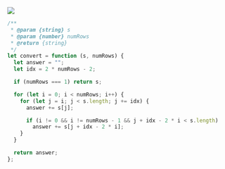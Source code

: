 ![](https://velog.velcdn.com/images/nullyng/post/33acb668-719c-4689-b537-22aac82b172c/image.jpeg)

```js
/**
 * @param {string} s
 * @param {number} numRows
 * @return {string}
 */
let convert = function (s, numRows) {
  let answer = "";
  let idx = 2 * numRows - 2;

  if (numRows === 1) return s;

  for (let i = 0; i < numRows; i++) {
    for (let j = i; j < s.length; j += idx) {
      answer += s[j];

      if (i != 0 && i != numRows - 1 && j + idx - 2 * i < s.length)
        answer += s[j + idx - 2 * i];
    }
  }

  return answer;
};
```
